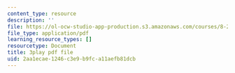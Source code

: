 ```yaml
---
content_type: resource
description: ''
file: https://ol-ocw-studio-app-production.s3.amazonaws.com/courses/8-286-the-early-universe-fall-2013/2aa1ecae1246c3e9b9fca11aefb81dcb_PsfyE1-s9Rs.pdf
file_type: application/pdf
learning_resource_types: []
resourcetype: Document
title: 3play pdf file
uid: 2aa1ecae-1246-c3e9-b9fc-a11aefb81dcb
---
```

